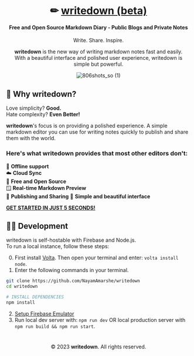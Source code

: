 <div align="center">

# ✏ [writedown (beta)](https://writedown.app)
#### Free and Open Source Markdown Diary - Public Blogs and Private Notes
Write. Share. Inspire.

**writedown** is the new way of writing markdown notes fast and easily.  
With a beautiful interface and polished user experience, writedown is simple but powerful.

![806shots_so (1)](https://user-images.githubusercontent.com/25067102/232125868-062e2438-c387-4c30-86e2-2766ff300cd0.png)

</div>

## 🤔 Why writedown?

Love simplicity? **Good.**  
Hate complexity? **Even Better!**

**writedown**'s focus is on providing a polished experience. A simple markdown editor you can use for writing notes quickly to publish and share them with the world.

### Here's what writedown provides that most other editors don't:

📴 **Offline support**  
☁️ **Cloud Sync**  
🤝 **Free and Open Source**  
🪟 **Real-time Markdown Preview**  
📨 **Publishing and Sharing**
🌹 **Simple and beautiful interface**

[**GET STARTED IN JUST 5 SECONDS!**](https://writedown.app/login)

##  🧑‍💻️ Development

writedown is self-hostable with Firebase and Node.js.   
To run a local instance, follow these steps:

0. First install [Volta](https://volta.sh/). Then open your terminal and enter: `volta install node`.
1. Enter the following commands in your terminal.
```bash
git clone https://github.com/NayamAmarshe/writedown
cd writedown

# INSTALL DEPENDENCIES
npm install
```
2. [Setup Firebase Emulator](https://github.com/NayamAmarshe/writedown/blob/main/docs/firebase.md)
3. Run local dev server with: `npm run dev`
OR local production server with `npm run build && npm run start`.

#

<div align="center">

© 2023 **writedown**. All rights reserved.

</div>

